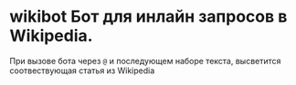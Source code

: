 # wikibot Бот для инлайн запросов в Wikipedia.
При вызове бота через `@` и последующем наборе текста, высветится соотвествующая статья из Wikipedia
